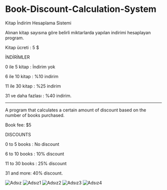 # Book-Discount-Calculation-System
Kitap İndirim Hesaplama Sistemi

Alınan kitap sayısına göre belirli miktarlarda yapılan indirimi hesaplayan program. 

Kitap ücreti : 5 $

İNDİRİMLER

0 ile 5 kitap : İndirim yok

6 ile 10 kitap : %10 indirim

11 ile 30 kitap : %25 indirim

31 ve daha fazlası : %40 indirim.

-----------------------------------------

A program that calculates a certain amount of discount based on the number of books purchased.

Book fee: $5

DISCOUNTS

0 to 5 books : No discount

6 to 10 books : 10% discount

11 to 30 books : 25% discount

31 and more: 40% discount.

![Adsız](https://user-images.githubusercontent.com/116383204/200573509-7f7328b3-a399-428f-8c7b-41b9023d319f.jpg)
![Adsız1](https://user-images.githubusercontent.com/116383204/200573513-d823ca1f-8395-4b0c-9c17-9c7fc5ad978e.jpg)
![Adsız2](https://user-images.githubusercontent.com/116383204/200573519-c2e7d23b-a997-48b3-ad0c-87fbb89a35d0.jpg)
![Adsız3](https://user-images.githubusercontent.com/116383204/200573528-d2c17aee-5ccb-459e-8a5d-a941bb1f0b51.jpg)
![Adsız4](https://user-images.githubusercontent.com/116383204/200573542-edea55c9-6be4-48c2-96df-3880a12c2915.jpg)

